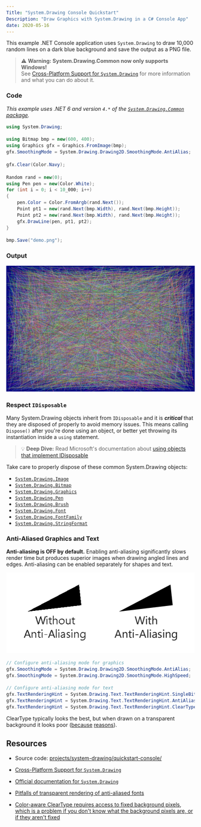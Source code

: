 ```yaml
---
Title: "System.Drawing Console Quickstart"
Description: "Draw Graphics with System.Drawing in a C# Console App"
date: 2020-05-16
---
```


This example .NET Console application uses `System.Drawing` to draw 10,000 random lines on a dark blue background and save the output as a PNG file. 

> ⚠️ **Warning: System.Drawing.Common now only supports Windows!**\
> See [Cross-Platform Support for `System.Drawing`](../cross-platform) for more information and what you can do about it.

### Code

_This example uses .NET 6 and version `4.*` of the [`System.Drawing.Common` package](https://www.nuget.org/packages/System.Drawing.Common/)._

```cs
using System.Drawing;

using Bitmap bmp = new(600, 400);
using Graphics gfx = Graphics.FromImage(bmp);
gfx.SmoothingMode = System.Drawing.Drawing2D.SmoothingMode.AntiAlias;

gfx.Clear(Color.Navy);

Random rand = new(0);
using Pen pen = new(Color.White);
for (int i = 0; i < 10_000; i++)
{
    pen.Color = Color.FromArgb(rand.Next());
    Point pt1 = new(rand.Next(bmp.Width), rand.Next(bmp.Height));
    Point pt2 = new(rand.Next(bmp.Width), rand.Next(bmp.Height));
    gfx.DrawLine(pen, pt1, pt2);
}

bmp.Save("demo.png");
```

### Output

<img src="drawing-quickstart-console.png" class="border shadow mb-5">

### Respect `IDisposable`

Many System.Drawing objects inherit from `IDisposable` and it is ***critical*** that they are disposed of properly to avoid memory issues. This means calling `Dispose()` after you're done using an object, or better yet throwing its instantiation inside a `using` statement.

> 💡 **Deep Dive:** Read Microsoft's documentation about [using objects that implement IDisposable](https://docs.microsoft.com/en-us/dotnet/standard/garbage-collection/using-objects)

Take care to properly dispose of these common System.Drawing objects:
* [`System.Drawing.Image`](https://docs.microsoft.com/en-us/dotnet/api/system.drawing.image)
* [`System.Drawing.Bitmap`](https://docs.microsoft.com/en-us/dotnet/api/system.drawing.bitmap)
* [`System.Drawing.Graphics`](https://docs.microsoft.com/en-us/dotnet/api/system.drawing.graphics)
* [`System.Drawing.Pen`](https://docs.microsoft.com/en-us/dotnet/api/system.drawing.pen)
* [`System.Drawing.Brush`](https://docs.microsoft.com/en-us/dotnet/api/system.drawing.brush)
* [`System.Drawing.Font`](https://docs.microsoft.com/en-us/dotnet/api/system.drawing.font)
* [`System.Drawing.FontFamily`](https://docs.microsoft.com/en-us/dotnet/api/system.drawing.fontfamily)
* [`System.Drawing.StringFormat`](https://docs.microsoft.com/en-us/dotnet/api/system.drawing.stringformat)


### Anti-Aliased Graphics and Text
**Anti-aliasing is OFF by default.** Enabling anti-aliasing significantly slows render time but produces superior images when drawing angled lines and edges. Anti-aliasing can be enabled separately for shapes and text.

<div align="center">

![](anti-aliasing-example.png)

</div>

```cs
// Configure anti-aliasing mode for graphics
gfx.SmoothingMode = System.Drawing.Drawing2D.SmoothingMode.AntiAlias;
gfx.SmoothingMode = System.Drawing.Drawing2D.SmoothingMode.HighSpeed;

// Configure anti-aliasing mode for text
gfx.TextRenderingHint = System.Drawing.Text.TextRenderingHint.SingleBitPerPixelGridFit;
gfx.TextRenderingHint = System.Drawing.Text.TextRenderingHint.AntiAliasGridFit;
gfx.TextRenderingHint = System.Drawing.Text.TextRenderingHint.ClearTypeGridFit;
```

ClearType typically looks the best, but when drawn on a transparent background it looks poor ([because](https://devblogs.microsoft.com/oldnewthing/20150129-00/?p=44803) [reasons](https://devblogs.microsoft.com/oldnewthing/20060614-00/?p=30873)).

## Resources

* Source code: [projects/system-drawing/quickstart-console/](https://github.com/swharden/Csharp-Data-Visualization/tree/main/projects/system-drawing/quickstart-console)

* [Cross-Platform Support for `System.Drawing`](../cross-platform)

* [Official documentation for `System.Drawing`](https://docs.microsoft.com/en-us/dotnet/api/system.drawing)

* [Pitfalls of transparent rendering of anti-aliased fonts](https://devblogs.microsoft.com/oldnewthing/20060614-00/?p=30873)

* [Color-aware ClearType requires access to fixed background pixels, which is a problem if you don't know what the background pixels are, or if they aren't fixed](https://devblogs.microsoft.com/oldnewthing/20150129-00/?p=44803)